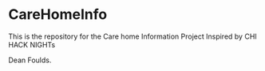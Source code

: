 # CareHomeInfo
This is the repository for the Care home Information Project Inspired by CHI HACK NIGHTs

Dean Foulds.
